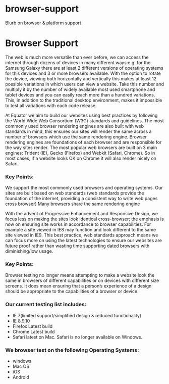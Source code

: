 browser-support
===============

Blurb on browser &amp; platform support

# Browser Support


The web is much more versatile than ever before, we can access the internet through dozens of devices in many different ways:e.g.  for the Samsung Galaxy there are at least 2 different versions of operating systems for this devices and 3 or more browsers available. With the option to rotate the device, viewing both horizontally and vertically this makes at least 12 possible variations in which users can view a website. Take this number and multiply it by the number of widely available most used smartphone and tablet devices and you can easily reach more than a hundred variations. This, in addition to the traditional desktop environment, makes it impossible to test all variations with each code release.

At Equator we aim to build our websites using best practices by following the World Wide Web Consortium (W3C) standards and guidelines. The most commonly used browser rendering engines are also built with web standards in mind, this ensures our sites will render the same across a number of browsers which use the same rendering engine. Browser rendering engines are foundations of each browser and are responsible for the way sites render. The most popular web browsers are built on 3 main engines: Trident (IE), Gecko (Firefox) and Webkit (Safari, Chrome). So in most cases, if a website looks OK on Chrome it will also render nicely on Safari. 

### Key Points:
We support the most commonly used browsers and operating systems.
Our sites are built based on web standards (web standards provide the foundation of the internet, providing a consistent way to write web pages cross browser)
Many browsers share the same rendering engine

With the advent of Progressive Enhancement and Responsive Design, we focus less on making the sites look identical cross-browser; the emphasis is now on ensuring site works in accordance to browser capabilities. For example a site viewed in IE8 may function and look different to the same site viewed in IE9. This best practice, web standards approach means we can focus more on using the latest technologies to ensure our websites are future proof rather than wasting time supporting dated browsers with diminishing/low usage.

### Key Points:
Browser testing no longer means attempting to make a website look the same in browsers of different capabilities or on devices with different size screens. It does mean ensuring that a person’s experience of a design should be appropriate to the capabilities of a browser or device.

### Our current testing list includes:
- IE 7(limited support/simplified design & reduced functionality)
- IE 8,9,10
- Firefox Latest build
- Chrome Latest build
- Safari latest on Mac. Safari is no longer available on Windows.

### We browser test on the following Operating Systems:
- windows
- Mac OS
- iOS
- Android
